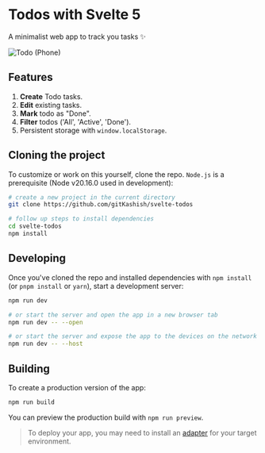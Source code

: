 # Todos with Svelte 5

A minimalist web app to track you tasks ✨

![Todo (Phone)](https://github.com/user-attachments/assets/22c91ba5-0053-4dfe-909a-1f7e319319a6)

## Features
1. **Create** Todo tasks.
2. **Edit** existing tasks.
3. **Mark** todo as "Done".
4. **Filter** todos ('All', 'Active', 'Done').
5. Persistent storage with `window.localStorage`.

## Cloning the project

To customize or work on this yourself, clone the repo. `Node.js` is a prerequisite (Node v20.16.0 used in development):

```bash
# create a new project in the current directory
git clone https://github.com/gitKashish/svelte-todos

# follow up steps to install dependencies
cd svelte-todos
npm install
```

## Developing

Once you've cloned the repo and installed dependencies with `npm install` (or `pnpm install` or `yarn`), start a development server:

```bash
npm run dev

# or start the server and open the app in a new browser tab
npm run dev -- --open

# or start the server and expose the app to the devices on the network
npm run dev -- --host
```

## Building

To create a production version of the app:

```bash
npm run build
```

You can preview the production build with `npm run preview`.

> To deploy your app, you may need to install an [adapter](https://kit.svelte.dev/docs/adapters) for your target environment.
